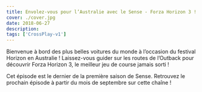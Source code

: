 ```yaml
---
title: Envolez-vous pour l’Australie avec le Sense - Forza Horizon 3 !
cover: ./cover.jpg
date: 2018-06-27
description: 
tags: ['CrossPlay-v1']
---
```

Bienvenue à bord des plus belles voitures du monde à l’occasion du festival Horizon en Australie ! Laissez-vous guider sur les routes de l’Outback pour découvrir Forza Horizon 3, le meilleur jeu de course jamais sorti !

Cet épisode est le dernier de la première saison de Sense. Retrouvez le prochain épisode à partir du mois de septembre sur cette chaîne !

